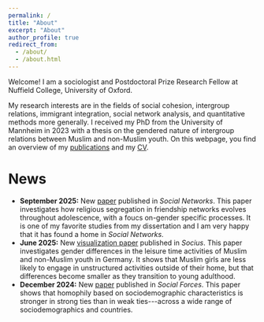 ```yaml
---
permalink: /
title: "About"
excerpt: "About"
author_profile: true
redirect_from: 
  - /about/
  - /about.html
---
```



Welcome! I am a sociologist and Postdoctoral Prize Research Fellow at Nuffield College, University of Oxford.

My research interests are in the fields of social cohesion, intergroup relations, immigrant integration, social network analysis, and quantitative methods more generally. I received my PhD from the University of Mannheim in 2023 with a thesis on the gendered nature of intergroup relations between Muslim and non-Muslim youth. On this webpage, you find an overview of my [publications](https://davidkretschmer.github.io/publications/) and my [CV](https://davidkretschmer.github.io/assets/vita_ox_web.pdf).


News
======

- **September 2025:** New [paper](https://www.sciencedirect.com/science/article/pii/S0378873325000620) published in _Social Networks_. This paper investigates how religious segregation in friendship networks evolves throughout adolescence, with a foucs on-gender specific processes. It is one of my favorite studies from my dissertation and I am very happy that it has found a home in _Social Networks_.
- **June 2025:** New [visualization paper](https://journals.sagepub.com/doi/10.1177/23780231251349634) published in _Socius_. This paper investigates gender differences in the leisure time activities of Muslim and non-Muslim youth in Germany. It shows that Muslim girls are less likely to engage in unstructured activities outside of their home, but that differences become smaller as they transition to young adulthood.
- **December 2024:** New [paper](https://academic.oup.com/sf/advance-article/doi/10.1093/sf/soae169/7918057) published in _Social Forces_. This paper shows that homophily based on sociodemographic characteristics is stronger in strong ties than in weak ties---across a wide range of sociodemographics and countries.
